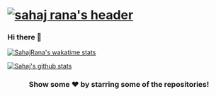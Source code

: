 # [![sahaj rana's header](https://raw.githubusercontent.com/WaylonWalker/WaylonWalker/main/icon/gh-bannner-light.png)](https://blup.in)

### Hi there 👋

<!--
**SahajRana/SahajRana** is a ✨ _special_ ✨ repository because its `README.md` (this file) appears on your GitHub profile.

Here are some ideas to get you started:

- 🔭 I’m currently working on ...
- 🌱 I’m currently learning ...
- 👯 I’m looking to collaborate on ...
- 🤔 I’m looking for help with ...
- 💬 Ask me about ...
- 📫 How to reach me: ...
- 😄 Pronouns: ...
- ⚡ Fun fact: ...
-->

[![SahajRana's wakatime stats](https://github-readme-stats.vercel.app/api/wakatime?username=SahajRana)](https://github.com/anuraghazra/github-readme-stats)

<a href="https://github.com/SahajRana">
 <img align="center" src="https://github-readme-stats.vercel.app/api?username=SahajRana&count_private=true&show_icons=true&include_all_commits=true&line_height=20&title_color=FFFFFF&icon_color=FFFFFF&text_color=FFFFFF&bg_color=0D1117" alt="Sahaj's github stats"/>
</a>


<div align="center">

### Show some ❤️ by starring some of the repositories!

</div>
